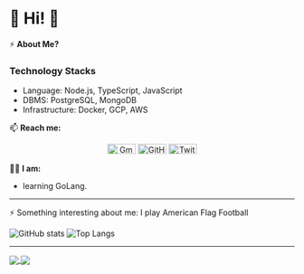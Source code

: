 # 👋 Hi! 👋
⚡️ **About Me?** 

### Technology Stacks
- Language: Node.js, TypeScript, JavaScript
- DBMS: PostgreSQL, MongoDB
- Infrastructure: Docker, GCP, AWS

📫 **Reach me:**
<p style="text-align: center">
	<a href="mailto:oluwabukolatina@gmail.com"><img src="https://cdn.jsdelivr.net/npm/simple-icons@3.0.1/icons/gmail.svg" alt="Gmail" width="50" height="18"/></a>
	<a href="https://github.com/oluwabukolattina"><img src="https://cdn.jsdelivr.net/npm/simple-icons@3.0.1/icons/github.svg" alt="GitHub" width="50" height="18"/></a>
	<a href="https://twitter.com/tinawhatsgood"><img src="https://cdn.jsdelivr.net/npm/simple-icons@3.0.1/icons/twitter.svg" alt="Twitter" width="50" height="18"/></a>
</p>  

👨‍💻 **I am:**
- learning GoLang.

---
⚡ Something interesting about me: I play American Flag Football

![GitHub stats](https://github-readme-stats.vercel.app/api?username=oluwabukolatina&show_icons=true&count_private=true&theme=dark&hide_title=true&hide_border=true&line_height=20&text_color=fff&icon_color=fff&bg_color=0,000,000,222,999)
![Top Langs](https://github-readme-stats.vercel.app/api/top-langs/?username=oluwabukolatina&langs_count=10&layout=compact&theme=dark&hide_title=true&hide_border=true&line_height=18&text_color=fff&icon_color=fff&bg_color=0,000,000,222,999)

---
<a href="https://github.com/oluwabukola">
  <img align="center" src="https://github-readme-stats.vercel.app/api?username=oluwabukolatina&theme=nord&show_icons=true&count_private=true&hide=contribs&line_height=40" />
</a>
<a href="https://github.com/oluwabukolatina">
  <img align="center" src="https://github-readme-stats.vercel.app/api/top-langs/?username=oluwabukolatina&theme=nord&langs_count=4" />
</a>
